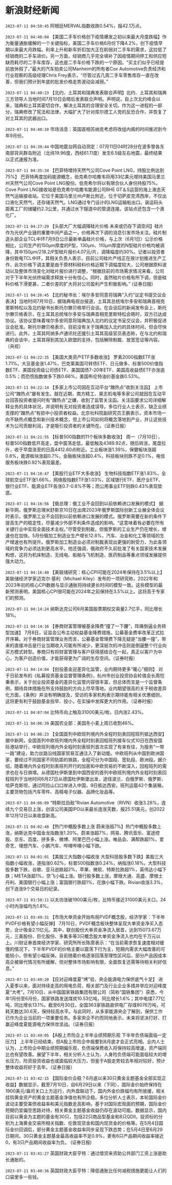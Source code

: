 # 新浪财经新闻
`2023-07-11 04:50:45` 阿根廷MERVAL指数收跌0.54%，报42.1万点。

`2023-07-11 04:48:04` 【美国二手车价格创下疫情爆发之初以来最大月度跌幅】作为衡量通胀缓解的一个关键指标，美国二手车价格6月份下降4.2%，创下疫情早期以来最大月跌幅。利率上升和新车折扣加大正在削弱对二手车的需求，这拉低了经销商的二手车进价。另一方面，经销商几乎完全填补了因疫情期间停工和供应短缺而耗尽的二手车库存，这也是二手车价格下跌的一个原因。“买主们似乎已经提前放休假了，”最大的汽车拍卖公司Manheim的所有者Cox Automotive负责经济和行业观察的高级经理Chris Frey表示，“尽管过去几周二手车零售库存一直在改善，但我们预计到年底的批发价格走势波动会减弱。”

`2023-07-11 04:40:23` 【北约、土耳其和瑞典发表联合声明】北约、土耳其和瑞典三方领导人当地时间7月10日会晤后发表联合声明。声明说，自上次北约峰会以来，瑞典和土耳其密切合作，解决土耳其的合理安全关切。作为这一进程的一部分，瑞典修改了宪法和法律，大幅扩大了针对库尔德工人党的反恐合作，并恢复了对土耳其的武器出口。

`2023-07-11 04:40:10` 市场消息：英国首相苏纳克考虑将改组内阁的时间推迟到今年9月份。

`2023-07-11 04:39:44` 中国地震台网自动测定：07月11日04时28分在波多黎各东南部背风群岛附近（北纬19.96度，西经61.11度）发生6.5级左右地震，最终结果以正式速报为准。

`2023-07-11 04:35:34` 【巴菲特增持天然气公司Cove Point LNG，持股比例达到75%】
巴菲特再度加码能源概念，伯克希尔哈撒韦将用33亿美元增持美国马里兰州天然气公司Cove Point LNG股份。伯克希尔将以有限合伙人身份持股75%。
Cove Point LNG接收站是伯克希尔哈撒韦能源公司BHE GT＆S运营的海上液态天然气运输接收站。它位于美国马里兰州卢斯比附近，位于切萨皮克湾西岸，不仅出口液化天然气，还存储天然气。LNG通过专门设计的LNG运输船出口。装运码头距离工厂的储罐约2.3公里，并通过水下隧道中的管道连接。该站点还包含一个液化厂。

`2023-07-11 04:27:29` 【头部大厂大幅调降硅片价格 未来或仍存下调空间】硅片作为光伏产业链的重要中间产品之一，价格再次下调的消息引发市场关注。硅片制造头部企业TCL中环7月9日公示最新单晶硅片价格，与上次（6月1日）公示价格相比，公司生产的150μm厚度的P型，130μm、110μm厚度的N型硅片价格均被调降，其中150μm/218.2/P型硅片报价4.07元/片，调降幅度约30%。记者以投资者身份致电TCL中环，其相关负责人表示，目前公司硅片产线正在按计划推进生产工作，此次价格下调主要是由于原材料硅料价格近期下调幅度较大，公司根据原料波动以及整体市场变化对硅片报价进行调整，“根据目前的市场需求情况来看，公司对于下半年光伏终端需求释放十分有信心。同时，虽然硅片价格有所下调，但是硅料价格下滑更甚，二者价差的扩大将对公司盈利产生积极影响。” (证券日报)

`2023-07-11 04:26:45` 【北约秘书长：埃尔多安同意将瑞典“入约”议定书提交议会表决】当地时间7月10日，据瑞典电视台报道，土耳其总统埃尔多安和瑞典首相克里斯特松以及北约秘书长斯托尔滕贝格举行会谈。在会谈后的新闻发布会上，斯托尔滕贝格表示，在土耳其总统埃尔多安与瑞典首相克里斯特松会晤时，双方已达成协议。该协议意味着埃尔多安同意将瑞典加入北约的议定书呈交议会，并积极促进议会批准。斯托尔滕贝格表示，目前没有关于瑞典加入北约的具体时间，但会尽快进行。此外，土耳其阿纳多卢通讯社还援引土耳其高级官员表态称，在与北约和瑞典的会谈中，土耳其得到其加入欧盟的支持，包括解除制裁、放宽签证等内容。（央视）

`2023-07-11 04:22:35` 【美国大类资产ETF多数收涨】 罗素2000指数ETF涨1.71%。大豆基金涨1.47%，巴克莱美国可转债ETF、日元做多、标普500价值指数ETF、美国投资级公司债ETF、美国国债7-20年ETF、美国高收益债ETF亦涨逾0.5%；而恐慌指数做多下跌0.66%，美国布伦特油价基金跌0.53%。

`2023-07-11 04:22:14` 【多家上市公司因在互动平台“蹭热点”收到关注函】 上市公司“蹭热点”屡有发生。就在近期，南方精工、昊志机电等多家公司就因在互动平台回答投资者提问时有“蹭热点”之嫌，收到了监管关注函。关注函要求公司详细解释业务的具体状况，并说明有无对投资者造成误导。多位行业人士表示，缺乏业绩支撑的“蹭热点”有损中小投资者权益。北京社科院副研究员王鹏表示，资本市场一向不缺热点概念和新兴技术概念，但上市公司如何将概念落地到产业，并让这些技术为公司贡献利润，才是吸引投资者的关键所在。（证券日报）

`2023-07-11 04:21:55` 【标普500指数的11个板块多数收涨】 周一（7月10日），标普500指数低开高走，盘中震荡走低，最低触及4389.92点，随后转涨，尾盘拉升，收于早盘涨至的日高4412.60点附近。工业板块涨1.39%，保健板块涨超0.8%，能源板块涨超0.7%，金融板块涨超0.4%，科技板块则跌不足0.1%，电信服务板块跌0.92%表现最差。

`2023-07-11 04:18:47` 【美股行业ETF大多收涨】 生物科技指数ETF涨1.83%，全球航空业ETF涨1.66%，网络股指数ETF涨1.03%，区域银行ETF、医疗业ETF、银行业ETF、能源业ETF各涨0.7-0.8%不等；而公用事业ETF则跌0.43%表现垫底。

`2023-07-11 04:16:56` 【俄总理：俄工业不会回到以前依赖进口发展的模式】 据新华网，俄罗斯总理米舒斯京10日在出席2023年俄罗斯国际创新工业展全体会议时表示，俄罗斯工业不会回到以前依赖进口发展的模式。俄罗斯需要在新的条件下提高生产的稳定性，尽量减少外部不利条件造成的影响。“这意味着有必要在所有关键行业中实现全面技术主权。”尽管受到制裁，但俄罗斯的工业生产仍在增长，增速也在加快。5月份俄加工制造业生产增长12.8%，汽车、冶金和化工等领域的生产增速也有所提升。俄罗斯加工制造业必须对制裁表现出更强的耐受力，为此各领域的竞争力必须达到更高水平。他还强调，俄政府不久前批准了有关国家技术发展构想，这将为机床制造、无线电、船舶与飞机制造、医药制品等重点领域发展提供强大动力。

`2023-07-11 04:16:40` 【美联储研究：核心CPI可能在2024年保持在3.5%以上】美联储经济学家迈克尔·基利（Michael Kiley）发布的一项研究称，2022年和2023年初的核心CPI数据与显示通胀将持续更长时间的模型一致。这些模型的最新预测表明，美国核心CPI很可能在2024年之前保持在3.5%以上。这将高于专家们的预测。

`2023-07-11 04:14:24` 纳斯达克公司6月美国股票期权交易量2.7亿手，同比增长18%。

`2023-07-11 04:14:16` 【券商财富管理被基金降费“撞了一下腰”，阵痛倒逼业务转型加速】 7月8日，证监会公布主动权益基金降费措施，公募基金费率改革正式拉开序幕。对于券商财富管理业务而言，公募基金管理费下降无疑是“当腰一撞”，带来的直接冲击是行业当期收入可能有所减少，更深层次的冲击则是倒逼整个行业向买方模式转型。券商只有将财富管理与客户获得感结合在一起，真正以客户为中心，为客户创造价值，才能获得更为广阔的生存空间。（证券时报）

`2023-07-11 04:14:04` 【创投基金迎差异化监管，业内期待更多“暖心”细则】 对于日前发布的《私募投资基金监督管理条例》，杭州市创业投资协会轮值会长周恺秉表示，关于创业投资基金的差异化监管内容很丰富，但总体而言是一个监督条例，期待具体措施在所支持鼓励的方向上尽早落地。业内期望很高的关于税收差异化方面，《条例》并没有明确提及，受访的多家机构表示期待能有相关优惠细则，这将更有利于鼓励基金投早、投小，在实操中发挥更大的作用。（证券时报）

`2023-07-11 04:07:04` 比特币向上触及31000美元/枚，日内涨2.43%。

`2023-07-11 04:06:39` 美国农业部：美国冬小麦上周已收割46%。

`2023-07-11 04:06:23` 【全国首列中欧班列境内外全程时刻表回程班列抵达西安】 据中新网，全国首列中欧班列境内外全程时刻表回程班列接车仪式10日在西安国际港站举行，中欧班列境内外全程时刻表班列首次实现了有来有往，为服务“一带一路”建设，助力丝路沿线国家贸易互通注入了新动能。中欧班列从中国到欧洲国家，要经过不同国家不同轨距的铁路，全程可分为中国段、宽轨段、欧洲段。据介绍，随着境内外全程时刻表班列开行的加密和中欧贸易的不断深入，回程班列的需求也在与日俱增。从德国杜伊斯堡到中国西安的首列中欧班列境内外全程时刻表回程班列于当地时间6月27日从德国杜伊斯堡出发，途径波兰、白俄罗斯、俄罗斯、哈萨克斯坦，通过阿拉山口口岸进入中国，9日抵达西安。班列运载42个集装箱，主要货物包括汽车零件、高精电子仪器、品牌化妆品等。

`2023-07-11 04:06:09` “特斯拉劲敌”Rivian Automotive（RIVN）收涨3.28%，连续九个交易日上涨，创该公司美国IPO以来最长连涨天数，报25.51美元，创2022年12月12日以来收盘新高。

`2023-07-11 04:02:48` 【热门中概股多数上涨 蔚来涨超7%】热门中概股多数上涨，纳斯达克中国金龙指数涨1.20%。蔚来涨超7%，网易、腾讯音乐、富途控股、京东、百度、拼多多、微博、阿里巴巴小幅上涨。唯品会、满帮跌超1%，爱奇艺、理想汽车、小鹏汽车、哔哩哔哩小幅下跌。

`2023-07-11 04:01:01` 【美股三大指数小幅收涨 大型科技股多数下跌】美股三大指数小幅收涨，道指涨0.62%，标普500指数涨0.24%，纳指涨0.18%。大型科技股多数下跌，谷歌、亚马逊跌超2%，苹果、微软、特斯拉跌超1%，英伟达小幅下跌；META涨超1%，奈飞小幅上涨。银行股多数上涨，摩根大通、高盛、摩根士丹利、美国银行小幅上涨；富国银行跌超1%，花旗小幅下跌。Rivian收涨3.3%，创下连涨9个交易日的纪录。

`2023-07-11 03:58:11` 以太坊涨破1900美元/枚，比特币接近31000美元关口，24小时内涨幅均为1.8%。

`2023-07-11 03:49:31` 【市场大单资金开始布局PVDF概念股，经济学家：下半年PVDF价格有望小幅反弹】 7月10日，PVDF概念板块整体呈现大单资金净买入态势，合计吸金2.11亿元。其中，联创股份大单资金净流入居首，达到15073.67万元，三美股份、巨化股份、多氟多等3只概念股大单资金净流入也均在千万元以上。川财证券首席经济学家、研究所所长陈雳表示：“在当前需求恢复速度相对缓慢的情况下，下半年PVDF的价格主要以震荡下行为主，短期内需求大幅改善的可能较小，但有望小幅反弹。目前随着价格逐渐回落至理性区间后，部分产品因成本高企被替代情况有所缓解，但对整体市场影响有限，全面恢复还需等待相关利好信息。”

`2023-07-11 03:49:20` 【应对迎峰度夏“烤”验，央企能源电力保供底气十足】 进入夏季以来，面对持续走高的用电负荷，相关部门及行业企业多措并举应对迎峰度夏“大考”。7月10日，从中国国家铁路集团有限公司（简称“国铁集团”）获悉，今年1月份至6月份，国家铁路发送煤炭10.53亿吨，同比增长1.6%；其中电煤7.77亿吨，同比增长13.1%。截至6月30日，全国363家铁路直供电厂存煤8076万吨，可耗天数达30.6天，保持较高水平。与此同时，从多家能源央企了解到，保供工作已作为企业当前的一项重要任务。多家央企不约而同地表示，未来将坚决打好、打赢迎峰度夏能源电力保供攻坚战。（证券日报）

`2023-07-11 03:49:05` 【A股上市险企上半年业绩预期乐观 下半年负债端面临一定压力】 上半年已经结束，但A股上市险企中报要到8月底才会正式亮相。业内人士认为，上市险企中期业绩预期偏乐观，负债端保费收入将保持较高增速，资产端同比也有望改善。展望下半年，相关分析人士认为，人身险负债端可能面临较大的增长压力，险资投资收益也或面临较大压力，但鉴于A股走势较去年相对较好，预计整体收益将好于去年。（证券日报）

`2023-07-11 03:42:15` 【国际金价企稳？6月底以来30只黄金主题基金全部实现正收益】数据显示，截至7月10日，自6月29日以来（下同），国际金价始终保持在1900美元/盎司关口上方运行，内外盘联动下，国内外金价跌幅均有所放缓，相关挂钩黄金资产的黄金主题基金净值也有所企稳。多位分析人士表示，本轮国际金价波动主要受美债收益率和美元指数走高影响，基于对国际宏观面的预期，国际金价短期仍宜偏空思路对待，相关黄金主题基金收益仍存在波动可能。数据显示，国内目前以黄金为主题的基金有30只，包括22只商品型基金和8只QDII，投资标的分别为上海黄金交易所相关指数、伦敦现货金和国内现货金的价格等。在5月4日国际金价回调后，部分黄金主题基金收益率同步呈现下跌态势；在5月4日至6月29日期间，30只黄金主题基金最高收益率不足0.9%，更有6只产品期间收益率接近0，有3只产品期间收益率为负。 (证券日报)

`2023-07-11 03:41:27` 英国财政大臣亨特：通过借贷来资助公共部门工资上涨是助长通胀的。

`2023-07-11 03:40:36` 英国财政大臣亨特：降低通胀比任何减税措施更能让人们的口袋里多一些钱。

